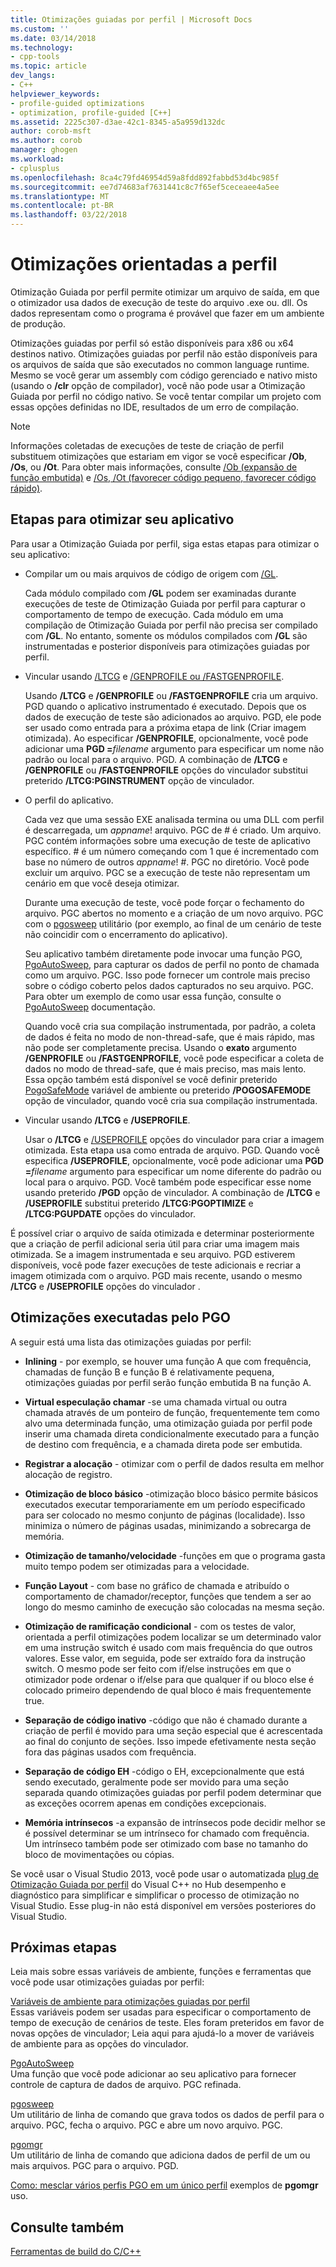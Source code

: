 ```yaml
---
title: Otimizações guiadas por perfil | Microsoft Docs
ms.custom: ''
ms.date: 03/14/2018
ms.technology:
- cpp-tools
ms.topic: article
dev_langs:
- C++
helpviewer_keywords:
- profile-guided optimizations
- optimization, profile-guided [C++]
ms.assetid: 2225c307-d3ae-42c1-8345-a5a959d132dc
author: corob-msft
ms.author: corob
manager: ghogen
ms.workload:
- cplusplus
ms.openlocfilehash: 8ca4c79fd46954d59a8fdd892fabbd53d4bc985f
ms.sourcegitcommit: ee7d74683af7631441c8c7f65ef5ceceaee4a5ee
ms.translationtype: MT
ms.contentlocale: pt-BR
ms.lasthandoff: 03/22/2018
---
```

# <a name="profile-guided-optimizations"></a>Otimizações orientadas a perfil

Otimização Guiada por perfil permite otimizar um arquivo de saída, em que o otimizador usa dados de execução de teste do arquivo .exe ou. dll. Os dados representam como o programa é provável que fazer em um ambiente de produção.

Otimizações guiadas por perfil só estão disponíveis para x86 ou x64 destinos nativo. Otimizações guiadas por perfil não estão disponíveis para os arquivos de saída que são executados no common language runtime. Mesmo se você gerar um assembly com código gerenciado e nativo misto (usando o **/clr** opção de compilador), você não pode usar a Otimização Guiada por perfil no código nativo. Se você tentar compilar um projeto com essas opções definidas no IDE, resultados de um erro de compilação.

> [!NOTE]
> Informações coletadas de execuções de teste de criação de perfil substituem otimizações que estariam em vigor se você especificar **/Ob**, **/Os**, ou **/Ot**. Para obter mais informações, consulte [/Ob (expansão de função embutida)](../../build/reference/ob-inline-function-expansion.md) e [/Os, /Ot (favorecer código pequeno, favorecer código rápido)](../../build/reference/os-ot-favor-small-code-favor-fast-code.md).

## <a name="steps-to-optimize-your-app"></a>Etapas para otimizar seu aplicativo

Para usar a Otimização Guiada por perfil, siga estas etapas para otimizar o seu aplicativo:

- Compilar um ou mais arquivos de código de origem com [/GL](../../build/reference/gl-whole-program-optimization.md).

   Cada módulo compilado com **/GL** podem ser examinadas durante execuções de teste de Otimização Guiada por perfil para capturar o comportamento de tempo de execução. Cada módulo em uma compilação de Otimização Guiada por perfil não precisa ser compilado com **/GL**. No entanto, somente os módulos compilados com **/GL** são instrumentadas e posterior disponíveis para otimizações guiadas por perfil.

- Vincular usando [/LTCG](../../build/reference/ltcg-link-time-code-generation.md) e [/GENPROFILE ou /FASTGENPROFILE](../../build/reference/genprofile-fastgenprofile-generate-profiling-instrumented-build.md).

   Usando **/LTCG** e **/GENPROFILE** ou **/FASTGENPROFILE** cria um arquivo. PGD quando o aplicativo instrumentado é executado. Depois que os dados de execução de teste são adicionados ao arquivo. PGD, ele pode ser usado como entrada para a próxima etapa de link (Criar imagem otimizada). Ao especificar **/GENPROFILE**, opcionalmente, você pode adicionar uma **PGD =**_filename_ argumento para especificar um nome não padrão ou local para o arquivo. PGD. A combinação de **/LTCG** e **/GENPROFILE** ou **/FASTGENPROFILE** opções do vinculador substitui preterido **/LTCG:PGINSTRUMENT** opção de vinculador.

- O perfil do aplicativo.

   Cada vez que uma sessão EXE analisada termina ou uma DLL com perfil é descarregada, um *appname*! arquivo. PGC de # é criado. Um arquivo. PGC contém informações sobre uma execução de teste de aplicativo específico. # é um número começando com 1 que é incrementado com base no número de outros *appname*! #. PGC no diretório. Você pode excluir um arquivo. PGC se a execução de teste não representam um cenário em que você deseja otimizar.

   Durante uma execução de teste, você pode forçar o fechamento do arquivo. PGC abertos no momento e a criação de um novo arquivo. PGC com o [pgosweep](../../build/reference/pgosweep.md) utilitário (por exemplo, ao final de um cenário de teste não coincidir com o encerramento do aplicativo).

   Seu aplicativo também diretamente pode invocar uma função PGO, [PgoAutoSweep](pgoautosweep.md), para capturar os dados de perfil no ponto de chamada como um arquivo. PGC. Isso pode fornecer um controle mais preciso sobre o código coberto pelos dados capturados no seu arquivo. PGC. Para obter um exemplo de como usar essa função, consulte o [PgoAutoSweep](pgoautosweep.md) documentação.

   Quando você cria sua compilação instrumentada, por padrão, a coleta de dados é feita no modo de non-thread-safe, que é mais rápido, mas não pode ser completamente precisa. Usando o **exato** argumento **/GENPROFILE** ou **/FASTGENPROFILE**, você pode especificar a coleta de dados no modo de thread-safe, que é mais preciso, mas mais lento. Essa opção também está disponível se você definir preterido [PogoSafeMode](environment-variables-for-profile-guided-optimizations.md#pogosafemode) variável de ambiente ou preterido **/POGOSAFEMODE** opção de vinculador, quando você cria sua compilação instrumentada.

- Vincular usando **/LTCG** e **/USEPROFILE**.

   Usar o **/LTCG** e [/USEPROFILE](useprofile.md) opções do vinculador para criar a imagem otimizada. Esta etapa usa como entrada de arquivo. PGD. Quando você especifica **/USEPROFILE**, opcionalmente, você pode adicionar uma **PGD =**_filename_ argumento para especificar um nome diferente do padrão ou local para o arquivo. PGD. Você também pode especificar esse nome usando preterido **/PGD** opção de vinculador. A combinação de **/LTCG** e **/USEPROFILE** substitui preterido **/LTCG:PGOPTIMIZE** e **/LTCG:PGUPDATE** opções do vinculador.

É possível criar o arquivo de saída otimizada e determinar posteriormente que a criação de perfil adicional seria útil para criar uma imagem mais otimizada. Se a imagem instrumentada e seu arquivo. PGD estiverem disponíveis, você pode fazer execuções de teste adicionais e recriar a imagem otimizada com o arquivo. PGD mais recente, usando o mesmo **/LTCG** e **/USEPROFILE** opções do vinculador .

## <a name="optimizations-performed-by-pgo"></a>Otimizações executadas pelo PGO

A seguir está uma lista das otimizações guiadas por perfil:

- **Inlining** - por exemplo, se houver uma função A que com frequência, chamadas de função B e função B é relativamente pequena, otimizações guiadas por perfil serão função embutida B na função A.

- **Virtual especulação chamar** -se uma chamada virtual ou outra chamada através de um ponteiro de função, frequentemente tem como alvo uma determinada função, uma otimização guiada por perfil pode inserir uma chamada direta condicionalmente executado para a função de destino com frequência, e a chamada direta pode ser embutida.

- **Registrar a alocação** - otimizar com o perfil de dados resulta em melhor alocação de registro.

- **Otimização de bloco básico** -otimização bloco básico permite básicos executados executar temporariamente em um período especificado para ser colocado no mesmo conjunto de páginas (localidade). Isso minimiza o número de páginas usadas, minimizando a sobrecarga de memória.

- **Otimização de tamanho/velocidade** -funções em que o programa gasta muito tempo podem ser otimizadas para a velocidade.

- **Função Layout** - com base no gráfico de chamada e atribuído o comportamento de chamador/receptor, funções que tendem a ser ao longo do mesmo caminho de execução são colocadas na mesma seção.

- **Otimização de ramificação condicional** - com os testes de valor, orientada a perfil otimizações podem localizar se um determinado valor em uma instrução switch é usado com mais frequência do que outros valores.  Esse valor, em seguida, pode ser extraído fora da instrução switch.  O mesmo pode ser feito com if/else instruções em que o otimizador pode ordenar o if/else para que qualquer if ou bloco else é colocado primeiro dependendo de qual bloco é mais frequentemente true.

- **Separação de código inativo** -código que não é chamado durante a criação de perfil é movido para uma seção especial que é acrescentada ao final do conjunto de seções. Isso impede efetivamente nesta seção fora das páginas usados com frequência.

- **Separação de código EH** -código o EH, excepcionalmente que está sendo executado, geralmente pode ser movido para uma seção separada quando otimizações guiadas por perfil podem determinar que as exceções ocorrem apenas em condições excepcionais.

- **Memória intrínsecos** -a expansão de intrínsecos pode decidir melhor se é possível determinar se um intrínseco for chamado com frequência. Um intrínseco também pode ser otimizado com base no tamanho do bloco de movimentações ou cópias.

Se você usar o Visual Studio 2013, você pode usar o automatizada [plug de Otimização Guiada por perfil](../../build/reference/profile-guided-optimization-in-the-performance-and-diagnostics-hub.md) do Visual C++ no Hub desempenho e diagnóstico para simplificar e simplificar o processo de otimização no Visual Studio. Esse plug-in não está disponível em versões posteriores do Visual Studio.

## <a name="next-steps"></a>Próximas etapas

Leia mais sobre essas variáveis de ambiente, funções e ferramentas que você pode usar otimizações guiadas por perfil:

[Variáveis de ambiente para otimizações guiadas por perfil](../../build/reference/environment-variables-for-profile-guided-optimizations.md)<br/>
Essas variáveis podem ser usadas para especificar o comportamento de tempo de execução de cenários de teste. Eles foram preteridos em favor de novas opções de vinculador; Leia aqui para ajudá-lo a mover de variáveis de ambiente para as opções do vinculador.

[PgoAutoSweep](pgoautosweep.md)<br/>
Uma função que você pode adicionar ao seu aplicativo para fornecer controle de captura de dados de arquivo. PGC refinada.

[pgosweep](../../build/reference/pgosweep.md)<br/>
Um utilitário de linha de comando que grava todos os dados de perfil para o arquivo. PGC, fecha o arquivo. PGC e abre um novo arquivo. PGC.

[pgomgr](../../build/reference/pgomgr.md)<br/>
Um utilitário de linha de comando que adiciona dados de perfil de um ou mais arquivos. PGC para o arquivo. PGD.

[Como: mesclar vários perfis PGO em um único perfil](../../build/reference/how-to-merge-multiple-pgo-profiles-into-a-single-profile.md) exemplos de **pgomgr** uso.

## <a name="see-also"></a>Consulte também

[Ferramentas de build do C/C++](../../build/reference/c-cpp-build-tools.md)
